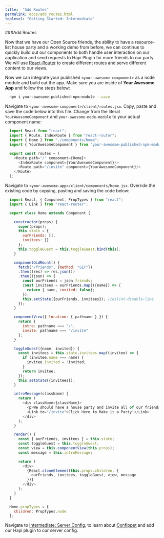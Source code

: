 ```yaml
---
title:  "Add Routes"
permalink: docs/add_routes.html
toplevel: "Getting Started: Intermediate"
---
```


###Add Routes

Now that we have our Open Source friends, the ability to have a resource-list house party and a working demo from before, we can continue to quickly build out our components to both handle user interaction on our application and send requests to Hapi Plugin for more friends to our party. We will use [React-Router](https://github.com/ReactTraining/react-router) to create different routes and serve different content to our views.

Now we can integrate your published `<your-awesome-component>` as a node module and build out the app. Make sure you are inside of **Your Awesome App** and follow the steps below:

```bash
  npm i your-awesome-published-npm-module --save
```

Navigate to `<your-awesome-component>/client/routes.jsx`. Copy, paste and save the code below into this file. Change from the literal `YourAwesomeComponent` and `your-awesome-node-module` to your actual component name:

```javascript
  import React from "react";
  import { Route, IndexRoute } from "react-router";
  import { Home } from "./components/home";
  import { YourAwesomeComponent } from "your-awesome-published-npm-module";

  export const routes = (
    <Route path="/" component={Home}>
      <IndexRoute component={YourAwesomeComponent}/>
      <Route path="/invite" component={YourAwesomeComponent}/>
    </Route>
  );
```

Navigate to `<your-awesome-app>/client/components/home.jsx`. Override the existing code by copying, pasting and saving the code below:

```javascript
  import React, { Component, PropTypes } from "react";
  import { Link } from "react-router";

  export class Home extends Component {

    constructor(props) {
      super(props);
      this.state = {
        ourFriends: [],
        invitees: []
      };
      this.toggleGuest = this.toggleGuest.bind(this);
    }

    componentDidMount() {
      fetch("/friends", {method: "GET"})
      .then((res) => res.json())
      .then((json) => {
        const ourFriends = json.friends;
        const invitees = ourFriends.map(({name}) => {
          return { name, invited: false};
        });
        this.setState({ourFriends, invitees}); //eslint-disable-line
      });
    }

    componentView({ location: { pathname } }) {
      return {
        intro: pathname === "/",
        invite: pathname === "/invite"
      };
    }

    toggleGuest({name, invited}) {
      const invitees = this.state.invitees.map((invitee) => {
        if (invitee.name === name) {
          invitee.invited = !invited;
        }
        return invitee;
      });
      this.setState({invitees});
    }

    introMessage(className) {
      return (
        <div className={className}>
          <p>We should have a house party and invite all of our friends!</p>
          <Link to="/invite">Click Here to Make it a Party!</Link>
        </div>
      );
    }

    render() {
      const { ourFriends, invitees } = this.state;
      const toggleGuest = this.toggleGuest;
      const view = this.componentView(this.props);
      const message = this.introMessage;

      return (
        <div>
          {React.cloneElement(this.props.children, {
            ourFriends, invitees, toggleGuest, view, message
          })}
        </div>
      );
    }
  }

  Home.propTypes = {
    children: PropTypes.node
  };
```

Navigate to [Intermediate: Server Config](server_config.html), to learn about [Confippet](confippet.html) and add our Hapi plugin to our server config.
